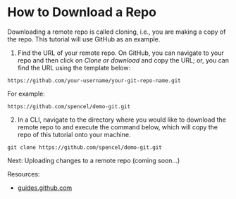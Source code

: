 How to Download a Repo
=

Downloading a remote repo is called cloning, i.e., you are making a copy of the repo. This tutorial will use GitHub as an example.

1. Find the URL of your remote repo. On GitHub, you can navigate to your repo and then click on *Clone or download* and copy the URL; or, you can find the URL using the template below:

```
https://github.com/your-username/your-git-repo-name.git
```
For example:
```
https://github.com/spencel/demo-git.git
```

2. In a CLI, navigate to the directory where you would like to download the remote repo to and execute the command below, which will copy the repo of this tutorial onto your machine.

```
git clone https://github.com/spencel/demo-git.git
```

Next: Uploading changes to a remote repo (coming soon...)

Resources:
- [guides.github.com](https://guides.github.com/)